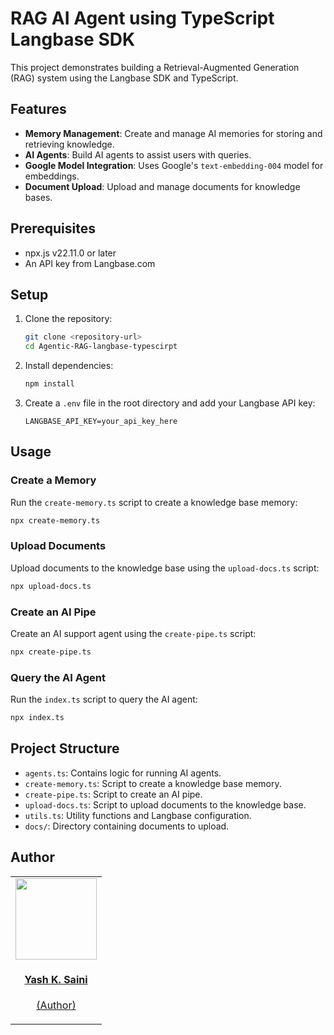 # RAG AI Agent using TypeScript Langbase SDK

This project demonstrates building a Retrieval-Augmented Generation (RAG) system using the Langbase SDK and TypeScript.

## Features

- **Memory Management**: Create and manage AI memories for storing and retrieving knowledge.
- **AI Agents**: Build AI agents to assist users with queries.
- **Google Model Integration**: Uses Google's `text-embedding-004` model for embeddings.
- **Document Upload**: Upload and manage documents for knowledge bases.

## Prerequisites

- npx.js v22.11.0 or later
- An API key from Langbase.com

## Setup

1. Clone the repository:

   ```bash
   git clone <repository-url>
   cd Agentic-RAG-langbase-typescirpt
   ```

2. Install dependencies:

   ```bash
   npm install
   ```

3. Create a `.env` file in the root directory and add your Langbase API key:
   ```env
   LANGBASE_API_KEY=your_api_key_here
   ```

## Usage

### Create a Memory

Run the `create-memory.ts` script to create a knowledge base memory:

```bash
npx create-memory.ts
```

### Upload Documents

Upload documents to the knowledge base using the `upload-docs.ts` script:

```bash
npx upload-docs.ts
```

### Create an AI Pipe

Create an AI support agent using the `create-pipe.ts` script:

```bash
npx create-pipe.ts
```

### Query the AI Agent

Run the `index.ts` script to query the AI agent:

```bash
npx index.ts
```

## Project Structure

- `agents.ts`: Contains logic for running AI agents.
- `create-memory.ts`: Script to create a knowledge base memory.
- `create-pipe.ts`: Script to create an AI pipe.
- `upload-docs.ts`: Script to upload documents to the knowledge base.
- `utils.ts`: Utility functions and Langbase configuration.
- `docs/`: Directory containing documents to upload.

## Author

<a href="https://github.com/yashksaini-coder">
    <table>
        <tbody>
            <tr>
                <td align="left" valign="top">
                    <img src="https://github.com/yashksaini-coder.png?s=60" width="130px;"/>
                    <br/>
                    <h4 align="center">
                        <b>Yash K. Saini</b>
                    </h4>
                    <div align="center">
                        <p>(Author)</p>
                    </div>
                </td>
            </tr>
        </tbody>
    </table>
</a>